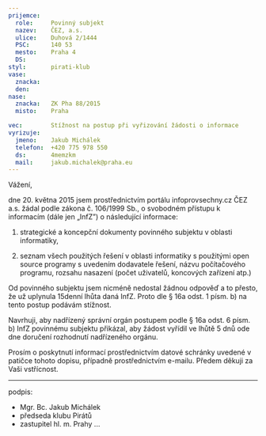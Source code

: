 ```yaml
---
prijemce: 
  role:     Povinný subjekt
  nazev:    ČEZ, a.s.
  ulice:    Duhová 2/1444
  PSC:      140 53
  mesto:    Praha 4
  DS:       
styl:       pirati-klub
vase:
  znacka:  
  den:      
nase:
  znacka:   ZK Pha 88/2015
  misto:    Praha

vec:        Stížnost na postup při vyřizování žádosti o informace
vyrizuje:   
  jmeno:    Jakub Michálek
  telefon:  +420 775 978 550
  ds:       4memzkm
  mail:     jakub.michalek@praha.eu
---
```


Vážení, 

dne 20. května 2015 jsem prostřednictvím portálu infoprovsechny.cz ČEZ a.s. žádal podle zákona č. 106/1999 Sb., o svobodném přístupu k informacím (dále jen „InfZ”) o následující informace:

1. strategické a koncepční dokumenty povinného subjektu v oblasti informatiky,

2. seznam všech použitých řešení v oblasti informatiky s použitými open source programy s uvedením dodavatele řešení, názvu
počítačového programu, rozsahu nasazení (počet uživatelů, koncových zařízení atp.)

Od povinného subjektu jsem nicméně nedostal žádnou odpověď a to přesto, že už uplynula 15denní lhůta daná InfZ. Proto dle § 16a odst. 1 písm. b) na tento postup podávám stížnost.

Navrhuji, aby nadřízený správní orgán postupem podle § 16a odst. 6 písm. b) InfZ povinnému subjektu přikázal, aby žádost vyřídil ve lhůtě 5 dnů ode dne doručení rozhodnutí nadřízeného orgánu.

Prosím o poskytnutí informací prostřednictvím datové schránky uvedené v patičce tohoto dopisu, případně prostřednictvím e-mailu. Předem děkuji za Vaši vstřícnost.

---
podpis: 
  - Mgr. Bc. Jakub Michálek
  - předseda klubu Pirátů
  - zastupitel hl. m. Prahy
...
